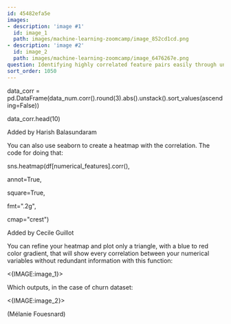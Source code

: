 ```yaml
---
id: 45482efa5e
images:
- description: 'image #1'
  id: image_1
  path: images/machine-learning-zoomcamp/image_852cd1cd.png
- description: 'image #2'
  id: image_2
  path: images/machine-learning-zoomcamp/image_6476267e.png
question: Identifying highly correlated feature pairs easily through unstack
sort_order: 1050
---
```


data_corr = pd.DataFrame(data_num.corr().round(3).abs().unstack().sort_values(ascending=False))

data_corr.head(10)

Added by Harish Balasundaram

You can also use seaborn to create a heatmap with the correlation. The code for doing that:

sns.heatmap(df[numerical_features].corr(),

annot=True,

square=True,

fmt=".2g",

cmap="crest")

Added by Cecile Guillot

You can refine your heatmap and plot only a triangle, with a blue to red color gradient, that will show every correlation between your numerical variables without redundant information with this function:

<{IMAGE:image_1}>

Which outputs, in the case of churn dataset:

<{IMAGE:image_2}>

(Mélanie Fouesnard)

